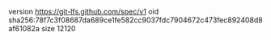 version https://git-lfs.github.com/spec/v1
oid sha256:78f7c3f08687da689ce1fe582cc9037fdc7904672c473fec892408d8af61082a
size 12120
